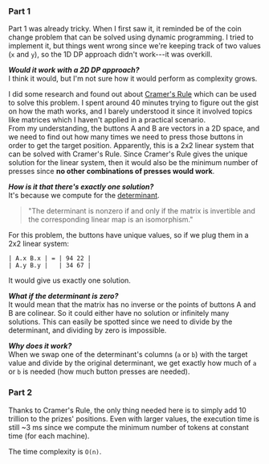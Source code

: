 ### Part 1

Part 1 was already tricky. When I first saw it, it reminded be of the coin change problem that can be solved using dynamic programming. I tried to implement it, but things went wrong since we're keeping track of two values (`x` and `y`), so the 1D DP approach didn't work---it was overkill.

**_Would it work with a 2D DP approach?_** <br>
I think it would, but I'm not sure how it would perform as complexity grows.

I did some research and found out about [Cramer's Rule](https://en.wikipedia.org/wiki/Cramer's_rule) which can be used to solve this problem. I spent around 40 minutes trying to figure out the gist on how the math works, and I barely understood it since it involved topics like matrices which I haven't applied in a practical scenario. <br>
From my understanding, the buttons A and B are vectors in a 2D space, and we need to find out how many times we need to press those buttons in order to get the target position. Apparently, this is a 2x2 linear system that can be solved with Cramer's Rule.
Since Cramer's Rule gives the unique solution for the linear system, then it would also be the minimum number of presses since **no other combinations of presses would work**.

**_How is it that there's exactly one solution?_** <br>
It's because we compute for the [determinant](https://en.wikipedia.org/wiki/Determinant).

> "The determinant is nonzero if and only if the matrix is invertible and the corresponding linear map is an isomorphism."

For this problem, the buttons have unique values, so if we plug them in a 2x2 linear system:

```
| A.x B.x | = | 94 22 |
| A.y B.y |   | 34 67 |
```

It would give us exactly one solution.

**_What if the determinant is zero?_** <br>
It would mean that the matrix has no inverse or the points of buttons A and B are colinear. So it could either have no solution or infinitely many solutions. This can easily be spotted since we need to divide by the determinant, and dividing by zero is impossible.

***Why does it work?*** <br>
When we swap one of the determinant's columns (`a` or `b`) with the target value and divide by the original determinant, we get exactly how much of `a` or `b` is needed (how much button presses are needed).

### Part 2

Thanks to Cramer's Rule, the only thing needed here is to simply add 10 trillion to the prizes' positions.
Even with larger values, the execution time is still ~3 ms since we compute the minimum number of tokens at constant time (for each machine).

The time complexity is `O(n)`.
